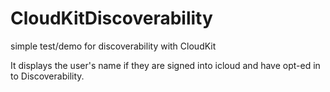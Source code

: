 CloudKitDiscoverability
=======================

simple test/demo for discoverability with CloudKit


It displays the user's name if they are signed into icloud and have opt-ed in to Discoverability.
